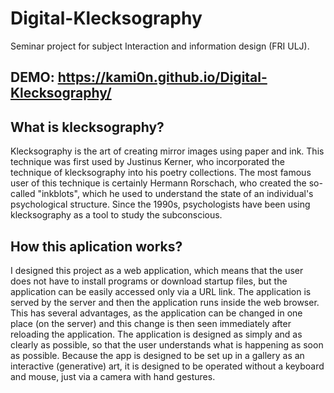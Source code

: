 # Digital-Klecksography
Seminar project for subject Interaction and information design (FRI ULJ).

## DEMO: https://kami0n.github.io/Digital-Klecksography/

## What is klecksography?
Klecksography is the art of creating mirror images using paper and ink. This technique was first used by Justinus Kerner, who incorporated the technique of klecksography into his poetry collections. The most famous user of this technique is certainly Hermann Rorschach, who created the so-called "inkblots", which he used to understand the state of an individual's psychological structure. Since the 1990s, psychologists have been using klecksography as a tool to study the subconscious.

## How this aplication works?
I designed this project as a web application, which means that the user does not have to install programs or download startup files, but the application can be easily accessed only via a URL link. The application is served by the server and then the application runs inside the web browser. This has several advantages, as the application can be changed in one place (on the server) and this change is then seen immediately after reloading the application. The application is designed as simply and as clearly as possible, so that the user understands what is happening as soon as possible. Because the app is designed to be set up in a gallery as an interactive (generative) art, it is designed to be operated without a keyboard and mouse, just via a camera with hand gestures.
